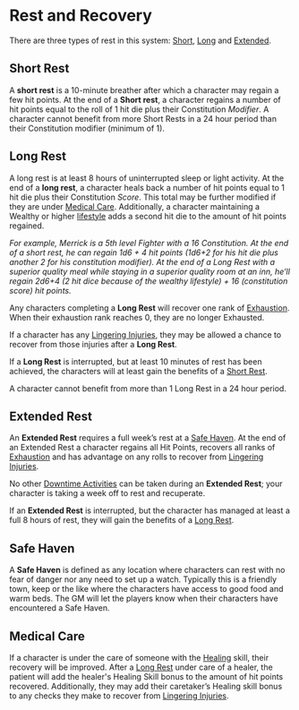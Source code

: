 # Rest and Recovery
There are three types of rest in this system: [Short](#short%20rest), [Long](#long%20rest) and [Extended](#extended%20rest).

## Short Rest
A **short rest** is a 10-minute breather after which a character may regain a few hit points. At the end of a **Short rest**, a character regains a number of hit points equal to the roll of 1 hit die plus their Constitution *Modifier*. A character cannot benefit from more Short Rests in a 24 hour period than their Constitution modifier (minimum of 1).

## Long Rest
A long rest is at least 8 hours of uninterrupted sleep or light activity. At the end of a **long rest**, a character heals back a number of hit points equal to 1 hit die plus their Constitution *Score*. This total may be further modified if they are under [Medical Care](#medical%20care). Additionally, a character maintaining a Wealthy or higher [lifestyle](EncumbranceAndEqupment.md#lifestyle%20expenses) adds a second hit die to the amount of hit points regained.

*For example, Merrick is a 5th level Fighter with a 16 Constitution. At the end of a short rest, he can regain 1d6 + 4 hit points (1d6+2 for his hit die plus another 2 for his constitution modifier). At the end of a Long Rest with a superior quality meal while staying in a superior quality room at an inn, he’ll regain 2d6+4 (2 hit dice because of the wealthy lifestyle) + 16 (constitution score) hit points.*

Any characters completing a **Long Rest** will recover one rank of [Exhaustion](Conditions.md#exhaustion). When their exhaustion rank reaches 0, they are no longer Exhausted.

If a character has any [Lingering Injuries](Combat.md#lingering%20injuries), they may be allowed a chance to recover from those injuries after a **Long Rest**.

If a **Long Rest** is interrupted, but at least 10 minutes of rest has been achieved, the characters will at least gain the benefits of a [Short Rest](#short%20rest).

A character cannot benefit from more than 1 Long Rest in a 24 hour period.

## Extended Rest
An **Extended Rest** requires a full week’s rest at a [Safe Haven](#safe%20haven).  At the end of an Extended Rest a character regains all Hit Points, recovers all ranks of [Exhaustion](Conditions.md#exhaustion) and has advantage on any rolls to recover from [Lingering Injuries](Combat.md#lingering%20injuries).

No other [Downtime Activities](Downtime.md) can be taken during an **Extended Rest**; your character is taking a week off to rest and recuperate.

If an **Extended Rest** is interrupted, but the character has managed at least a full 8 hours of rest, they will gain the benefits of a [Long Rest](#long%20rest).

## Safe Haven
A **Safe Haven** is defined as any location where characters can rest with no fear of danger nor any need to set up a watch. Typically this is a friendly town, keep or the like where the characters have access to good food and warm beds. The GM will let the players know when their characters have encountered a Safe Haven.

## Medical Care
If a character is under the care of someone with the [Healing](Skills.md#healing) skill, their recovery will be improved. After a [Long Rest](#long%20rest) under care of a healer, the patient will add the healer's Healing Skill bonus to the amount of hit points recovered. Additionally, they may add their caretaker’s Healing skill bonus to any checks they make to recover from [Lingering Injuries](Combat.md#lingering%20injuries).